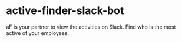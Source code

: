# active-finder-slack-bot
aF is your partner to view the activities on Slack. Find who is the most active of your employees.
